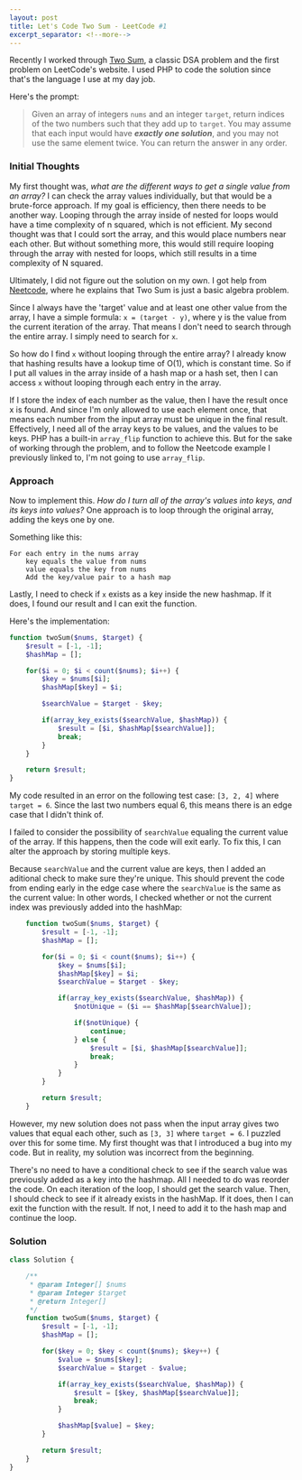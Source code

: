 ```yaml
---
layout: post
title: Let's Code Two Sum - LeetCode #1
excerpt_separator: <!--more-->
---
```


Recently I worked through [Two Sum](https://leetcode.com/problems/two-sum/description/), a classic DSA problem and the first problem on LeetCode's website. I used PHP to code the solution since that's the language I use at my day job.<!--more-->

Here's the prompt:

> Given an array of integers `nums` and an integer `target`, return indices of the two numbers such that they add up to `target`. You may assume that each input would have **<em>exactly one solution</em>**, and you may not use the same element twice. You can return the answer in any order.


### Initial Thoughts

My first thought was, *what are the different ways to get a single value from an array?* I can check the array values individually, but that would be a brute-force approach. If my goal is efficiency, then there needs to be another way. Looping through the array inside of nested for loops would have a time complexity of n squared, which is not efficient. My second thought was that I could sort the array, and this would place numbers near each other. But without something more, this would still require looping through the array with nested for loops, which still results in a time complexity of N squared.

Ultimately, I did not figure out the solution on my own. I got help from [Neetcode](https://www.youtube.com/watch?v=KLlXCFG5TnA), where he explains that Two Sum is just a basic algebra problem.

Since I always have the 'target' value and at least one other value from the array, I have a simple formula: `x = (target - y)`, where y is the value from the current iteration of the array. That means I don't need to search through the entire array. I simply need to search for `x`.

So how do I find `x` without looping through the entire array? I already know that hashing results have a lookup time of O(1), which is constant time. So if I put all values in the array inside of a hash map or a hash set, then I can access `x` without looping through each entry in the array. 

If I store the index of each number as the value, then I have the result once x is found. And since I'm only allowed to use each element once, that means each number from the input array must be unique in the final result. Effectively, I need all of the array keys to be values, and the values to be keys. PHP has a built-in `array_flip` function to achieve this. But for the sake of working through the problem, and to follow the Neetcode example I previously linked to, I'm not going to use `array_flip`. 

### Approach

Now to implement this. *How do I turn all of the array's values into keys, and its keys into values?* One approach is to loop through the original array, adding the keys one by one.

Something like this:

```
For each entry in the nums array
    key equals the value from nums
    value equals the key from nums
    Add the key/value pair to a hash map
```

Lastly, I need to check if `x` exists as a key inside the new hashmap. If it does, I found our result and I can exit the function. 

Here's the implementation:

```php
function twoSum($nums, $target) {
    $result = [-1, -1];
    $hashMap = [];

    for($i = 0; $i < count($nums); $i++) {
        $key = $nums[$i];
        $hashMap[$key] = $i;

        $searchValue = $target - $key;

        if(array_key_exists($searchValue, $hashMap)) {
            $result = [$i, $hashMap[$searchValue]];
            break;
        }
    }

    return $result;
}
```

My code resulted in an error on the following test case: `[3, 2, 4]` where `target = 6`. Since the last two numbers equal 6, this means there is an edge case that I didn't think of.

I failed to consider the possibility of `searchValue` equaling the current value of the array. If this happens, then the code will exit early. To fix this, I can alter the approach by storing multiple keys. 

Because `searchValue` and the current value are keys, then I added an aditional check to make sure they're unique. This should prevent the code from ending early in the edge case where the `searchValue` is the same as the current value: In other words, I checked whether or not the current index was previously added into the hashMap:

```php
    function twoSum($nums, $target) {
        $result = [-1, -1];
        $hashMap = [];

        for($i = 0; $i < count($nums); $i++) {
            $key = $nums[$i];
            $hashMap[$key] = $i;
            $searchValue = $target - $key;

            if(array_key_exists($searchValue, $hashMap)) {
                $notUnique = ($i == $hashMap[$searchValue]);

                if($notUnique) {
                    continue;
                } else {
                    $result = [$i, $hashMap[$searchValue]];
                    break;
                }
            }
        }

        return $result;
    } 
```
    
However, my new solution does not pass when the input array gives two values that equal each other, such as `[3, 3]` where `target = 6`. I puzzled over this for some time. My first thought was that I introduced a bug into my code. But in reality, my solution was incorrect from the beginning. 

There's no need to have a conditional check to see if the search value was previously added as a key into the hashmap. All I needed to do was reorder the code. On each iteration of the loop, I should get the search value. Then, I should check to see if it already exists in the hashMap. If it does, then I can exit the function with the result. If not, I need to add it to the hash map and continue the loop. 

### Solution

```php
class Solution {

    /**
     * @param Integer[] $nums
     * @param Integer $target
     * @return Integer[]
     */
    function twoSum($nums, $target) {
        $result = [-1, -1];
        $hashMap = [];

        for($key = 0; $key < count($nums); $key++) {
            $value = $nums[$key];
            $searchValue = $target - $value;

            if(array_key_exists($searchValue, $hashMap)) {
                $result = [$key, $hashMap[$searchValue]];
                break;
            }

            $hashMap[$value] = $key;
        }

        return $result;
    }
}
```